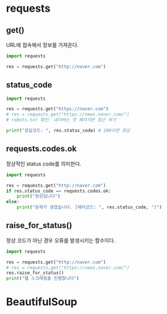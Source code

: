 # requests

## get()
URL에 접속해서 정보를 가져온다.

```python
import requests

res = requests.get("http://naver.com")
```
## status_code
```python
import requests

res = requests.get("https://naver.com")
# res = requests.get("https://news.naver.com/")
# robots.txt 확인: 네이버는 첫 페이지만 접근 허가

print("응답코드: ", res.status_code) # 200이면 정상
```
## requests.codes.ok
정상적인 status code를 의미한다.
```python
import requests

res = requests.get("http://naver.com")
if res.status_code == requests.codes.ok:
    print("정상입니다")
else: 
    print("문제가 생겼습니다. [에러코드: ", res.status_code, "]")
```

## raise_for_status()
정상 코드가 아닌 경우 오류를 발생시키는 함수이다.
```python
import requests

res = requests.get("http://naver.com")
# res = requests.get("https://news.naver.com/")
res.raise_for_status()
print("웹 스크래핑을 진행합니다")

```


# BeautifulSoup